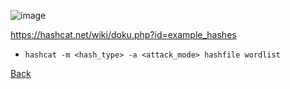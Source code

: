 ![image](https://github.com/user-attachments/assets/336d6e8d-c03b-4cf0-9062-6485fe9878b7)

https://hashcat.net/wiki/doku.php?id=example_hashes
- `hashcat -m <hash_type> -a <attack_mode> hashfile wordlist`

[Back](../CyberSecurity101.md)
